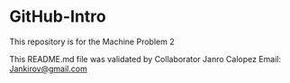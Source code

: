 # GitHub-Intro
This repository is for the Machine Problem 2

This README.md file was validated by Collaborator Janro Calopez 
Email: Jankirov@gmail.com
